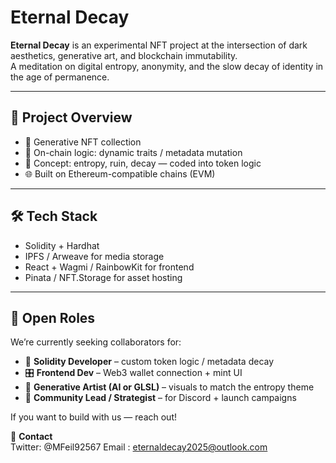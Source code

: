# Eternal Decay

**Eternal Decay** is an experimental NFT project at the intersection of dark aesthetics, generative art, and blockchain immutability.  
A meditation on digital entropy, anonymity, and the slow decay of identity in the age of permanence.

---

## 🧬 Project Overview

- 🎨 Generative NFT collection
- 🔗 On-chain logic: dynamic traits / metadata mutation
- 🧠 Concept: entropy, ruin, decay — coded into token logic
- 🌐 Built on Ethereum-compatible chains (EVM)

---

## 🛠 Tech Stack

- Solidity + Hardhat
- IPFS / Arweave for media storage
- React + Wagmi / RainbowKit for frontend
- Pinata / NFT.Storage for asset hosting

---

## 👥 Open Roles

We’re currently seeking collaborators for:

- 🧱 **Solidity Developer** – custom token logic / metadata decay
- 🎛 **Frontend Dev** – Web3 wallet connection + mint UI
- 🧠 **Generative Artist (AI or GLSL)** – visuals to match the entropy theme
- 🧩 **Community Lead / Strategist** – for Discord + launch campaigns

If you want to build with us — reach out!

📩 **Contact**  
Twitter: @MFeil92567
Email : eternaldecay2025@outlook.com
